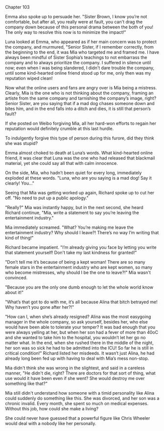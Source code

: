 Chapter 103

Emma also spoke up to persuade her. "Sister Brown, I know you’re not comfortable, but after all, you really were at fault, you can't drag the company down because of this personal drama between the both of you! The only way to resolve this now is to minimize the impact!"


Luna looked at Emma, who appeared as if her main concern was to protect the company, and murmured, "Senior Sister, if I remember correctly, from the beginning to the end, it was Mia who targeted me and framed me. I have always been mindful of Sister Sophia’s teachings to not embarrass the company and to always prioritize the company. I suffered in silence until now; even when I was being slandered, I didn't dare trouble the company, until some kind-hearted online friend stood up for me, only then was my reputation wiped clean!


Now what the online users and fans are angry over is Mia being a mistress. Clearly, Mia is the one who is not thinking about the company, framing an artiste from the same company and tarnishing the company’s image, right? Senior Sister, are you saying that if a mad dog chases someone down and bites him, and in the end falls into a ditch and dies, it is still that person’s fault?


If she posted on Weibo forgiving Mia, all her hard-won efforts to regain her reputation would definitely crumble at this last hurdle.


To indulgently forgive this type of person during this furore, did they think she was stupid?


Emma almost choked to death at Luna’s words. What kind-hearted online friend, it was clear that Luna was the one who had released that blackmail material, yet she could say all that with calm innocence.


On the side, Mia, who hadn’t been quiet for every long, immediately exploded at these words. "Luna, who are you saying is a mad dog! Say it clearly! You…"


Seeing that Mia was getting worked up again, Richard spoke up to cut her off. "No need to put up a public apology."


"Really?" Mia was instantly happy, but in the next second, she heard Richard continue, "Mia, write a statement to say you’re leaving the entertainment industry."


Mia immediately screamed. "What? You’re making me leave the entertainment industry? Why should I leave?! There’s no way I’m writing that kind of thing!"


Richard became impatient. "I’m already giving you face by letting you write that statement yourself! Don't take my last kindness for granted!"


"Don’t tell me it’s because of being a kept woman! There are so many female stars in the entertainment industry who are kept women, so many who become mistresses, why should I be the one to leave?!" Mia wasn't convinced.


"Because you are the only one dumb enough to let the whole world know about it!"


"What’s that got to do with me, it’s all because Alina that bitch betrayed me! Why haven’t you gone after her?!"


"How can I, when she’s already resigned? Alina was the most easygoing manager in the whole company, so ask yourself, besides her, who else would have been able to tolerate your temper? It was bad enough that you were always yelling at her, but when her son had a fever of more than 40oC and she wanted to take him to the hospital, you wouldn’t let her go no matter what. In the end, when she rushed there in the middle of the night, her son was so sick he had to be admitted into the ICU! So far he is still in critical condition!" Richard listed her misdeeds. It wasn’t just Alina, he had already long been fed up with having to deal with Mia’s mess non-stop.


Mia didn't think she was wrong in the slightest, and said in a careless manner, "He didn't die, right? There are doctors for that sort of thing, what use would it have been even if she went? She would destroy me over something like that?"


Mia still didn't understand how someone with a timid personality like Alina could suddenly do something like this. She was divorced, and her son was a chronic invalid. Every month, she spent so much on medical expenses. Without this job, how could she make a living?


She could never have guessed that a powerful figure like Chris Wheeler would deal with a nobody like her personally.

